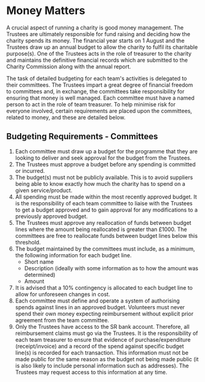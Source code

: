# Money Matters

A crucial aspect of running a charity is good money management. The Trustees are ultimately responsible for fund raising and deciding how the charity spends its money. The financial year starts on 1 August and the Trustees draw up an annual budget to allow the charity to fulfil its charitable purpose(s). One of the Trustees acts in the role of treasurer to the charity and maintains the definitive financial records which are submitted to the Charity Commission along with the annual report. 

The task of detailed budgeting for each team's activities is delegated to their committees. The Trustees impart a great degree of financial freedom to committees and, in exchange, the committees take responsibility for ensuring that money is well managed. Each committee must have a named person to act in the role of team treasurer.  To help minimise risk for everyone involved, certain requirements are placed upon the committees, related to money, and these are detailed below. 

## Budgeting Requirements - Committees

1. Each committee must draw up a budget for the programme that they are looking to deliver and seek approval for the budget from the Trustees.
2. The Trustees must approve a budget before any spending is committed or incurred.
3. The budget(s) must not be publicly available. This is to avoid suppliers being able to know exactly how much the charity has to spend on a given service/product.
4. All spending must be made within the most recently approved budget. It is the responsibility of each team committee to liaise with the Trustees to get a budget approved and to gain approval for any modifications to a previously approved budget.
5. The Trustees must approve any reallocation of funds between budget lines where the amount being reallocated is greater than £1000. The committees are free to reallocate funds between budget lines below this threshold.
6. The budget maintained by the committees must include, as a minimum, the following information for each budget line. 
   * Short name
   * Description \(ideally with some information as to how the amount was determined\)
   * Amount
7. It is advised that a 10% contingency is allocated to each budget line to allow for unforeseen changes in cost.
8. Each committee must define and operate a system of authorising spends against lines in an approved budget. Volunteers must never spend their own money expecting reimbursement without explicit prior agreement from the team committee.
9. Only the Trustees have access to the SR bank account. Therefore, all reimbursement claims must go via the Trustees. It is the responsibility of each team treasurer to ensure that evidence of purchase/expenditure \(receipt/invoice\) and a record of the spend against specific budget line\(s\) is recorded for each transaction. This information must not be made public for the same reason as the budget not being made public \(it is also likely to include personal information such as addresses\). The Trustees may request access to this information at any time.

